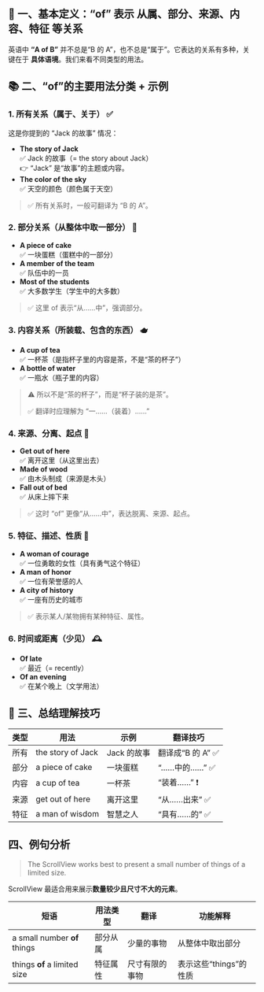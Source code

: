 ## 🌟 一、基本定义：“of” 表示 **从属、部分、来源、内容、特征** 等关系

英语中 **“A of B”** 并不总是“B 的 A”，也不总是“属于”。它表达的关系有多种，关键在于 **具体语境**。我们来看不同类型的用法。

## 📚 二、“of”的主要用法分类 + 示例

### 1. **所有关系（属于、关于）** ✅

这是你提到的 “Jack 的故事” 情况：

- **The story of Jack**  
     ✅ Jack 的故事（= the story about Jack）  
     👉 “Jack” 是“故事”的主题或内容。
- **The color of the sky**  
     ✅ 天空的颜色（颜色属于天空）

> ✅ 所有关系时，一般可翻译为 “B 的 A”。

### 2. **部分关系（从整体中取一部分）** 🧩

- **A piece of cake**  
     ✅ 一块蛋糕（蛋糕中的一部分）
- **A member of the team**  
     ✅ 队伍中的一员
- **Most of the students**  
     ✅ 大多数学生（学生中的大多数）

> ✅ 这里 of 表示“从……中”，强调部分。

### 3. **内容关系（所装载、包含的东西）** 🫖

- **A cup of tea**  
     ✅ 一杯茶（是指杯子里的内容是茶，不是“茶的杯子”）
- **A bottle of water**  
     ✅ 一瓶水（瓶子里的内容）

> ⚠️ 所以不是“茶的杯子”，而是“杯子装的是茶”。
>
> ✅ 翻译时应理解为 “一……（装着）……”

### 4. **来源、分离、起点** 🧭

- **Get out of here**  
     ✅ 离开这里（从这里出去）
- **Made of wood**  
     ✅ 由木头制成（来源是木头）
- **Fall out of bed**  
     ✅ 从床上摔下来

> ✅ 这时 “of” 更像“从……中”，表达脱离、来源、起点。

### 5. **特征、描述、性质** 🎨

- **A woman of courage**  
     ✅ 一位勇敢的女性（具有勇气这个特征）
- **A man of honor**  
     ✅ 一位有荣誉感的人
- **A city of history**  
     ✅ 一座有历史的城市

> ✅ 表示某人/某物拥有某种特征、属性。

### 6. **时间或距离（少见）** 🕰️

- **Of late**  
     ✅ 最近（= recently）
- **Of an evening**  
     ✅ 在某个晚上（文学用法）

## 🧠 三、总结理解技巧

| 类型 | 用法              | 示例        | 翻译技巧          |
| ---- | ----------------- | ----------- | ----------------- |
| 所有 | the story of Jack | Jack 的故事 | 翻译成“B 的 A” ✅ |
| 部分 | a piece of cake   | 一块蛋糕    | “……中的……” ✅     |
| 内容 | a cup of tea      | 一杯茶      | “装着……” ❗       |
| 来源 | get out of here   | 离开这里    | “从……出来” ✅     |
| 特征 | a man of wisdom   | 智慧之人    | “具有……的” ✅     |

## 四、例句分析

> The ScrollView works best to present a small number of things of a limited size.

ScrollView 最适合用来展示**数量较少且尺寸不大的元素**。

| 短语                         | 用法类型 | 翻译           | 功能解释               |
| ---------------------------- | -------- | -------------- | ---------------------- |
| a small number **of** things | 部分从属 | 少量的事物     | 从整体中取出部分       |
| things **of** a limited size | 特征属性 | 尺寸有限的事物 | 表示这些“things”的性质 |
